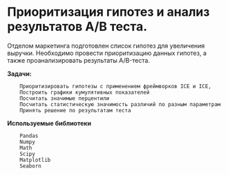 
# Приоритизация гипотез и анализ результатов А/В теста.

Отделом маркетинга подготовлен список гипотез для увеличения выручки. Необходимо провести приоритизацию данных гипотез, а также проанализировать результаты A/B-теста. 

**Задачи:** 
        
        Приоритизировать гипотезы с применением фреймворков ICE и ICE, 
        Построить графики кумулятивных показателей
        Посчитать значимые перцентили
        Посчитать статистическую значимость различий по разным параметрам
        Принять решение по результатам теста

**Используемые библиотеки**

        Pandas
        Numpy
        Math
        Scipy
        Matplotlib 
        Seaborn
